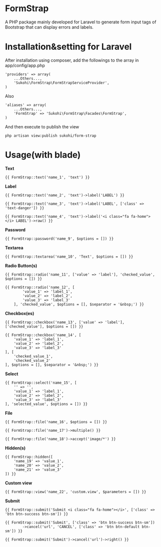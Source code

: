 FormStrap
====

A PHP package mainly developed for Laravel to generate form input tags of Bootstrap that can display errors and labels.

Installation&setting for Laravel
====

After installation using composer, add the followings to the array in  app/config/app.php

    'providers' => array(  
        ...Others...,  
        'Sukohi\FormStrap\FormStrapServiceProvider',
    )

Also

    'aliases' => array(  
        ...Others...,  
        'FormStrap' => 'Sukohi\FormStrap\Facades\FormStrap',
    )
And then  execute to publish the view

    php artisan view:publish sukohi/form-strap

Usage(with blade)
====  
**Text**  

    {{ FormStrap::text('name_1', 'text') }}
    
    
**Label**

    {{ FormStrap::text('name_2', 'text')->label('LABEL') }}
				
    {{ FormStrap::text('name_3', 'text')->label('LABEL', ['class' => 'text-danger']) }}
				
    {{ FormStrap::text('name_4', 'text')->label('<i class="fa fa-home"></i> LABEL')->raw() }}
    
**Password**

    {{ FormStrap::password('name_9', $options = []) }}
    
**Textarea**

    {{ FormStrap::textarea('name_10', 'Text', $options = []) }}
    
**Radio Button(s)**

    {{ FormStrap::radio('name_11', ['value' => 'label'], 'checked_value', $options = []) }}
			
    {{ FormStrap::radio('name_12', [
    		'value_1' => 'label_1', 
    		'value_2' => 'label_2', 
    		'value_3' => 'label_3'
    	], 'checked_value', $options = [], $separator = '&nbsp;') }}
				
**Checkbox(es)**

    {{ FormStrap::checkbox('name_13', ['value' => 'label'], ['checked_value'], $options = []) }}
				
    {{ FormStrap::checkbox('name_14', [
		'value_1' => 'label_1', 
		'value_2' => 'label_2', 
		'value_3' => 'label_3'
	], [
		'checked_value_1', 
		'checked_value_2'
	], $options = [], $separator = '&nbsp;') }}
	
**Select**

    {{ FormStrap::select('name_15', [
		'' => '', 
		'value_1' => 'label_1', 
		'value_2' => 'label_2', 
		'value_3' => 'label_3'
	], 'selected_value', $options = []) }}
	
**File**

    {{ FormStrap::file('name_16', $options = []) }}
	
    {{ FormStrap::file('name_17')->multiple() }}
	
    {{ FormStrap::file('name_18')->accept('image/*') }}
	
**Hidden(s)**

	{{ FormStrap::hidden([
		'name_19' => 'value_1', 
		'name_20' => 'value_2', 
		'name_21' => 'value_3'
	]) }}
	
**Custom view**

    {{ FormStrap::view('name_22', 'custom.view', $parameters = []) }}
    
**Submit**

    {{ FormStrap::submit('Submit <i class="fa fa-home"></i>', ['class' => 'btn btn-success btn-sm']) }}
    
    {{ FormStrap::submit('Submit', ['class' => 'btn btn-success btn-sm'])
			->cancel('url', 'CANCEL', ['class' => 'btn btn-default btn-sm']) }}
	
    {{ FormStrap::submit('Submit')->cancel('url')->right() }}